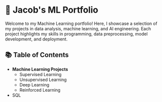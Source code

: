 # 🧠 Jacob's ML Portfolio
Welcome to my Machine Learning portfolio! Here, I showcase a selection of my projects in data analysis, machine learning, and AI engineering. Each project highlights my skills in programming, data preprocessing, model development, and deployment.

## 📚 Table of Contents
- **Machine Learning Projects**
  - Supervised Learning
  - Unsupervised Learning
  - Deep Learning
  - Reinforced Learning
- SQL

